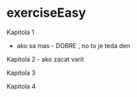 # exerciseEasy

Kapitola 1
- ako sa mas - DOBRE , no to je teda den


Kapitola 2 - ako zacat varit 


Kapitola 3


Kapitola 4
